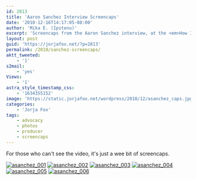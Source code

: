 ```yaml
---
id: 2813
title: 'Aaron Sanchez Interview Screencaps'
date: '2010-12-16T14:17:05-08:00'
author: 'Mika E. (Ipstenu)'
excerpt: 'Screencaps from the Aaron Sanchez interview, at the <em>How I Became an Elephant</em> premiere.'
layout: post
guid: 'https://jorjafox.net/?p=2813'
permalink: /2010/sanchez-screencaps/
aktt_tweeted:
    - '1'
s2mail:
    - 'yes'
Views:
    - '1'
astra_style_timestamp_css:
    - '1634355152'
image: 'https://static.jorjafox.net/wordpress/2010/12/asanchez_caps.jpg'
categories:
    - 'Jorja Fox'
tags:
    - advocacy
    - photos
    - producer
    - screencaps
---
```


For those who can't see the video, it's just a wee bit of screencaps.

<a href="https://jorjafox.net/gallery/tv/advocacy/20101202-hibae_asanchez/asanchez_001.jpg"><img class="ZenphotoPress_thumb " alt="asanchez_001" title="asanchez_001" src="https://jorjafox.net/gallery/cache/tv/advocacy/20101202-hibae_asanchez/asanchez_001_200_cw200_ch200_thumb.jpg"  /></a> <a href="https://jorjafox.net/gallery/tv/advocacy/20101202-hibae_asanchez/asanchez_002.jpg"><img class="ZenphotoPress_thumb " alt="asanchez_002" title="asanchez_002" src="https://jorjafox.net/gallery/cache/tv/advocacy/20101202-hibae_asanchez/asanchez_002_200_cw200_ch200_thumb.jpg"  /></a> <a href="https://jorjafox.net/gallery/tv/advocacy/20101202-hibae_asanchez/asanchez_003.jpg"><img class="ZenphotoPress_thumb " alt="asanchez_003" title="asanchez_003" src="https://jorjafox.net/gallery/cache/tv/advocacy/20101202-hibae_asanchez/asanchez_003_200_cw200_ch200_thumb.jpg"  /></a> <a href="https://jorjafox.net/gallery/tv/advocacy/20101202-hibae_asanchez/asanchez_004.jpg"><img class="ZenphotoPress_thumb " alt="asanchez_004" title="asanchez_004" src="https://jorjafox.net/gallery/cache/tv/advocacy/20101202-hibae_asanchez/asanchez_004_200_cw200_ch200_thumb.jpg"  /></a> <a href="https://jorjafox.net/gallery/tv/advocacy/20101202-hibae_asanchez/asanchez_005.jpg"><img class="ZenphotoPress_thumb " alt="asanchez_005" title="asanchez_005" src="https://jorjafox.net/gallery/cache/tv/advocacy/20101202-hibae_asanchez/asanchez_005_200_cw200_ch200_thumb.jpg"  /></a> <a href="https://jorjafox.net/gallery/tv/advocacy/20101202-hibae_asanchez/asanchez_006.jpg"><img class="ZenphotoPress_thumb " alt="asanchez_006" title="asanchez_006" src="https://jorjafox.net/gallery/cache/tv/advocacy/20101202-hibae_asanchez/asanchez_006_200_cw200_ch200_thumb.jpg"  /></a>